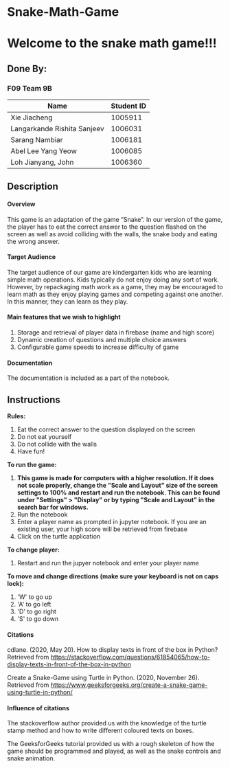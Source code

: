# Snake-Math-Game

# Welcome to the snake math game!!! 

## Done By:

### F09 Team 9B


| Name      | Student ID |
| ----------- | ----------- |
| Xie Jiacheng   | 1005911   |
| Langarkande Rishita Sanjeev     | 1006031       |
| Sarang Nambiar   | 1006181   |
| Abel Lee Yang Yeow   | 1006085        |
| Loh Jianyang, John     | 1006360       |

## Description

#### Overview
This game is an adaptation of the game “Snake”. In our version of the game, the player has to eat the correct answer to the question flashed on the screen as well as avoid colliding with the walls, the snake body and eating the wrong answer. 

#### Target Audience
The target audience of our game are kindergarten kids who are learning simple math operations. Kids typically do not enjoy doing any sort of work. However, by repackaging math work as a game, they may be encouraged to learn math as they enjoy playing games and competing against one another. In this manner, they can learn as they play.


#### Main features that we wish to highlight
1. Storage and retrieval of player data in firebase (name and high score)
2. Dynamic creation of questions and multiple choice answers
3. Configurable game speeds to increase difficulty of game

#### Documentation
The documentation is included as a part of the notebook.

## Instructions
**Rules:**
1. Eat the correct answer to the question displayed on the screen
2. Do not eat yourself
3. Do not collide with the walls
4. Have fun!

**To run the game:**
1. **This game is made for computers with a higher resolution. If it does not scale properly, change the "Scale and Layout" size of the screen settings to 100% and restart and run the notebook. This can be found under "Settings" > "Display" or by typing "Scale and Layout" in the search bar for windows.**
2. Run the notebook
3. Enter a player name as prompted in jupyter notebook. If you are an existing user, your high score will be retrieved from firebase
4. Click on the turtle application 

**To change player:**
1. Restart and run the jupyer notebook and enter your player name

**To move and change directions (make sure your keyboard is not on caps lock):** 
1. 'W' to go up
2. 'A' to go left
3. 'D' to go right
4. 'S' to go down

#### Citations

cdlane. (2020, May 20). How to display texts in front of the box in Python? Retrieved from https://stackoverflow.com/questions/61854065/how-to-display-texts-in-front-of-the-box-in-python

Create a Snake-Game using Turtle in Python. (2020, November 26). Retrieved from https://www.geeksforgeeks.org/create-a-snake-game-using-turtle-in-python/

#### Influence of citations

The stackoverflow author provided us with the knowledge of the turtle stamp method and how to write different coloured texts on boxes.

The GeeksforGeeks tutorial provided us with a rough skeleton of how the game should be programmed and played, as well as the snake controls and snake animation.

